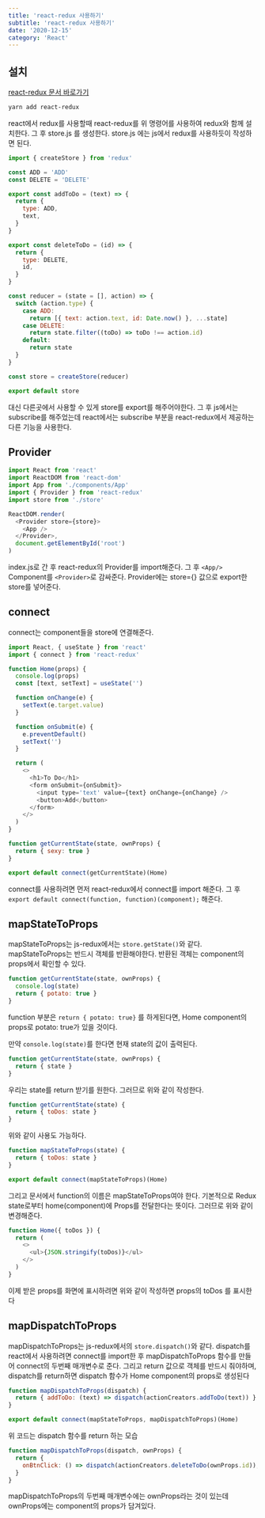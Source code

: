 ```yaml
---
title: 'react-redux 사용하기'
subtitle: 'react-redux 사용하기'
date: '2020-12-15'
category: 'React'
---
```


## 설치

[react-redux 문서 바로가기](https://react-redux.js.org/introduction/quick-start)

```sh
yarn add react-redux
```

react에서 redux를 사용할때 react-redux를 위 명령어를 사용하여 redux와 함께 설치한다.
그 후 store.js 를 생성한다.
store.js 에는 js에서 redux를 사용하듯이 작성하면 된다.

```js
import { createStore } from 'redux'

const ADD = 'ADD'
const DELETE = 'DELETE'

export const addToDo = (text) => {
  return {
    type: ADD,
    text,
  }
}

export const deleteToDo = (id) => {
  return {
    type: DELETE,
    id,
  }
}

const reducer = (state = [], action) => {
  switch (action.type) {
    case ADD:
      return [{ text: action.text, id: Date.now() }, ...state]
    case DELETE:
      return state.filter((toDo) => toDo !== action.id)
    default:
      return state
  }
}

const store = createStore(reducer)

export default store
```

대신 다른곳에서 사용할 수 있게 store를 export를 해주어야한다.
그 후 js에서는 subscribe를 해주었는데 react에서는 subscribe 부분을 react-redux에서 제공하는 다른 기능을 사용한다.

## Provider

```js
import React from 'react'
import ReactDOM from 'react-dom'
import App from './components/App'
import { Provider } from 'react-redux'
import store from './store'

ReactDOM.render(
  <Provider store={store}>
    <App />
  </Provider>,
  document.getElementById('root')
)
```

index.js로 간 후 react-redux의 Provider를 import해준다.
그 후 `<App/>` Component를 `<Provider>`로 감싸준다.
Provider에는 store={} 값으로 export한 store를 넣어준다.

## connect

connect는 component들을 store에 연결해준다.

```js
import React, { useState } from 'react'
import { connect } from 'react-redux'

function Home(props) {
  console.log(props)
  const [text, setText] = useState('')

  function onChange(e) {
    setText(e.target.value)
  }

  function onSubmit(e) {
    e.preventDefault()
    setText('')
  }

  return (
    <>
      <h1>To Do</h1>
      <form onSubmit={onSubmit}>
        <input type='text' value={text} onChange={onChange} />
        <button>Add</button>
      </form>
    </>
  )
}

function getCurrentState(state, ownProps) {
  return { sexy: true }
}

export default connect(getCurrentState)(Home)
```

connect를 사용하려면 먼저 react-redux에서 connect를 import 해준다.
그 후 `export default connect(function, function)(component);` 해준다.

## mapStateToProps

mapStateToProps는 js-redux에서는 `store.getState()`와 같다.
mapStateToProps는 반드시 객체를 반환해야한다.
반환된 객체는 component의 props에서 확인할 수 있다.

```js
function getCurrentState(state, ownProps) {
  console.log(state)
  return { potato: true }
}
```

function 부분은 `return { potato: true}` 를 하게된다면, Home component의 props로 potato: true가 있을 것이다.

만약 `console.log(state)`를 한다면 현재 state의 값이 출력된다.

```js
function getCurrentState(state, ownProps) {
  return { state }
}
```

우리는 state를 return 받기를 원한다. 그러므로 위와 같이 작성한다.

```js
function getCurrentState(state) {
  return { toDos: state }
}
```

위와 같이 사용도 가능하다.

```js
function mapStateToProps(state) {
  return { toDos: state }
}

export default connect(mapStateToProps)(Home)
```

그리고 문서에서 function의 이름은 mapStateToProps여야 한다.
기본적으로 Redux state로부터 home(component)에 Props를 전달한다는 뜻이다.
그러므로 위와 같이 변경해준다.

```js
function Home({ toDos }) {
  return (
    <>
      <ul>{JSON.stringify(toDos)}</ul>
    </>
  )
}
```

이제 받은 props를 화면에 표시하려면 위와 같이 작성하면 props의 toDos 를 표시한다

## mapDispatchToProps

mapDispatchToProps는 js-redux에서의 `store.dispatch()`와 같다.
dispatch를 react에서 사용하려면 connect를 import한 후 mapDispatchToProps 함수를 만들어 connect의 두번째 매개변수로 준다.
그리고 return 값으로 객체를 반드시 줘야하며, dispatch를 return하면 dispatch 함수가 Home component의 props로 생성된다

```js
function mapDispatchToProps(dispatch) {
  return { addToDo: (text) => dispatch(actionCreators.addToDo(text)) }
}

export default connect(mapStateToProps, mapDispatchToProps)(Home)
```

위 코드는 dispatch 함수를 return 하는 모습

```js
function mapDispatchToProps(dispatch, ownProps) {
  return {
    onBtnClick: () => dispatch(actionCreators.deleteToDo(ownProps.id)),
  }
}
```

mapDispatchToProps의 두번째 매개변수에는 ownProps라는 것이 있는데 ownProps에는 component의 props가 담겨있다.
